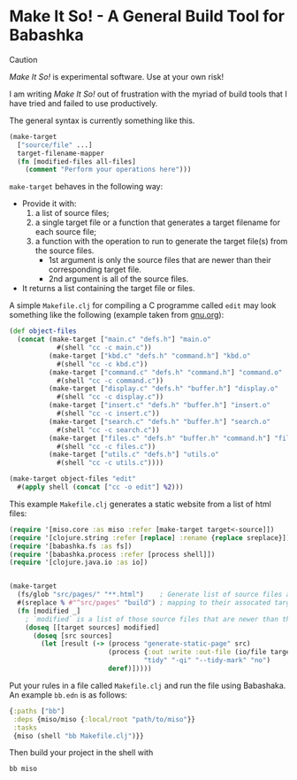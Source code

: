 # Make It So! - A General Build Tool for Babashka

> [!CAUTION]
> *Make It So!* is experimental software. Use at your own risk!

I am writing *Make It So!* out of frustration with the myriad of build
tools that I have tried and failed to use productively.

The general syntax is currently something like this.

```clojure
(make-target
  ["source/file" ...]
  target-filename-mapper
  (fn [modified-files all-files]
    (comment "Perform your operations here")))
```

`make-target` behaves in the following way:
- Provide it with:
  1. a list of source files;
  2. a single target file or a function that generates a target filename
     for each source file;
  3. a function with the operation to run to generate the target
     file(s) from the source files.
     - 1st argument is only the source files that are newer than their
       corresponding target file.
     - 2nd argument is all of the source files.
- It returns a list containing the target file or files.

A simple `Makefile.clj` for compiling a C programme called `edit` may
look something like the following (example taken from [gnu.org](https://www.gnu.org/software/make/manual/html_node/Simple-Makefile.html)):
```clojure
(def object-files
  (concat (make-target ["main.c" "defs.h"] "main.o"
            #(shell "cc -c main.c"))
          (make-target ["kbd.c" "defs.h" "command.h"] "kbd.o"
            #(shell "cc -c kbd.c")) 
          (make-target ["command.c" "defs.h" "command.h"] "command.o"
            #(shell "cc -c command.c"))
          (make-target ["display.c" "defs.h" "buffer.h"] "display.o"
            #(shell "cc -c display.c"))
          (make-target ["insert.c" "defs.h" "buffer.h"] "insert.o"
            #(shell "cc -c insert.c"))
          (make-target ["search.c" "defs.h" "buffer.h"] "search.o"
            #(shell "cc -c search.c"))
          (make-target ["files.c" "defs.h" "buffer.h" "command.h"] "files.o"
            #(shell "cc -c files.c"))
          (make-target ["utils.c" "defs.h"] "utils.o"
            #(shell "cc -c utils.c"))))

(make-target object-files "edit"
  #(apply shell (concat ["cc -o edit"] %2)))
```

This example `Makefile.clj` generates a static website from a list of html
files:
```clojure
(require '[miso.core :as miso :refer [make-target target<-source]])
(require '[clojure.string :refer [replace] :rename {replace sreplace}])
(require '[babashka.fs :as fs])
(require '[babashka.process :refer [process shell]])
(require '[clojure.java.io :as io])


(make-target
  (fs/glob "src/pages/" "**.html")    ; Generate list of source files and a
  #(sreplace % #"^src/pages" "build") ; mapping to their assocated target files.
  (fn [modified _]
    ; `modified` is a list of those source files that are newer than their targets.
    (doseq [[target sources] modified]
      (doseq [src sources]
        (let [result (-> (process "generate-static-page" src)
                         (process {:out :write :out-file (io/file target)}
                                  "tidy" "-qi" "--tidy-mark" "no")
                         deref)]))))
```

Put your rules in a file called `Makefile.clj` and run the file using Babashaka.
An example `bb.edn` is as follows:
```clojure
{:paths ["bb"]
 :deps {miso/miso {:local/root "path/to/miso"}}
 :tasks
 {miso (shell "bb Makefile.clj")}}
```

Then build your project in the shell with
```bash
bb miso
```
